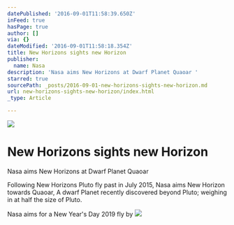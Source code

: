 ```yaml
---
datePublished: '2016-09-01T11:58:39.650Z'
inFeed: true
hasPage: true
author: []
via: {}
dateModified: '2016-09-01T11:58:18.354Z'
title: New Horizons sights new Horizon
publisher:
  name: Nasa
description: 'Nasa aims New Horizons at Dwarf Planet Quaoar '
starred: true
sourcePath: _posts/2016-09-01-new-horizons-sights-new-horizon.md
url: new-horizons-sights-new-horizon/index.html
_type: Article

---
```

![](https://the-grid-user-content.s3-us-west-2.amazonaws.com/7368acff-45a5-4b54-acea-4aca4e376a5d.jpg)

# New Horizons sights new Horizon

Nasa aims New Horizons at Dwarf Planet Quaoar 

Following New Horizons Pluto fly past in July 2015, Nasa aims New Horizon towards Quaoar, A dwarf Planet recently discovered beyond Pluto; weighing in at half the size of Pluto.

Nasa aims for a New Year's Day 2019 fly by
![](https://the-grid-user-content.s3-us-west-2.amazonaws.com/1fb566fb-d484-4189-b2b9-b9ed979615da.jpg)